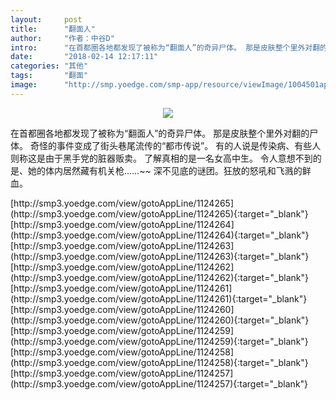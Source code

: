 ```yaml
---
layout:     post
title:      "翻面人"
author:     "作者：中谷D"
intro:      "在首都圈各地都发现了被称为“翻面人”的奇异尸体。 那是皮肤整个里外对翻的尸体。 奇怪的事件变成了街头巷尾流传的“都市传说”。 有的人说是传染病、有些人则称这是由于黑手党的脏器贩卖。 了解真相的是一名女高中生。 令人意想不到的是、她的体内居然藏有机关枪……~~ 深不见底的谜团。狂放的怒吼和飞溅的鲜血。"
date:       "2018-02-14 12:17:11"
categories: "其他"
tags:       "翻面"
image:      "http://smp.yoedge.com/smp-app/resource/viewImage/1004501appline.png"
---
```

<div style="text-align: center">
<p><img src="http://smp.yoedge.com/smp-app/resource/viewImage/1004501appline.png"/></p>
</div>
<p class="post-meta">
<span>在首都圈各地都发现了被称为“翻面人”的奇异尸体。 那是皮肤整个里外对翻的尸体。 奇怪的事件变成了街头巷尾流传的“都市传说”。 有的人说是传染病、有些人则称这是由于黑手党的脏器贩卖。 了解真相的是一名女高中生。 令人意想不到的是、她的体内居然藏有机关枪……~~ 深不见底的谜团。狂放的怒吼和飞溅的鲜血。</span>
</p>
[http://smp3.yoedge.com/view/gotoAppLine/1124265](http://smp3.yoedge.com/view/gotoAppLine/1124265){:target="_blank"}
[http://smp3.yoedge.com/view/gotoAppLine/1124264](http://smp3.yoedge.com/view/gotoAppLine/1124264){:target="_blank"}
[http://smp3.yoedge.com/view/gotoAppLine/1124263](http://smp3.yoedge.com/view/gotoAppLine/1124263){:target="_blank"}
[http://smp3.yoedge.com/view/gotoAppLine/1124262](http://smp3.yoedge.com/view/gotoAppLine/1124262){:target="_blank"}
[http://smp3.yoedge.com/view/gotoAppLine/1124261](http://smp3.yoedge.com/view/gotoAppLine/1124261){:target="_blank"}
[http://smp3.yoedge.com/view/gotoAppLine/1124260](http://smp3.yoedge.com/view/gotoAppLine/1124260){:target="_blank"}
[http://smp3.yoedge.com/view/gotoAppLine/1124259](http://smp3.yoedge.com/view/gotoAppLine/1124259){:target="_blank"}
[http://smp3.yoedge.com/view/gotoAppLine/1124258](http://smp3.yoedge.com/view/gotoAppLine/1124258){:target="_blank"}
[http://smp3.yoedge.com/view/gotoAppLine/1124257](http://smp3.yoedge.com/view/gotoAppLine/1124257){:target="_blank"}


